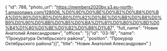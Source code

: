 {
    "id": 788,
    "photo_url": "https://members2020by.s3.eu-north-1.amazonaws.com/128006_%D0%9D%D0%BE%D0%B2%D0%B8%D0%BA%D0%90%D0%BD%D0%B0%D1%82%D0%BE%D0%BB%D0%B8%D0%B9%D0%90%D0%BB%D0%B5%D0%BA%D1%81%D0%B0%D0%BD%D0%B4%D1%80%D0%BE%D0%B2%D0%B8%D1%87",
    "full_name": "Новик Анатолий Александрович",
    "offices": "[{\"id\": \"03-16\", \"name\": \"Прокуратура Октябрьского района\", \"position\": \"Прокурор Октябрьского района\"}]",
    "title": "Новик Анатолий Александрович"
}